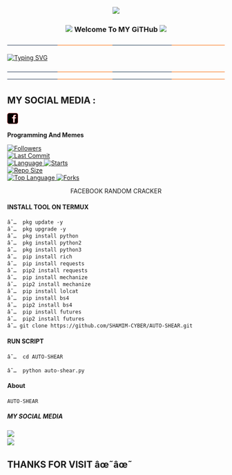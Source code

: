 <p align="center"><img src="https://img.shields.io/badge/I Am %20A BANGLADESHI- PROGRAMMER-green?colorA=%23ff0000&colorB=%23017e40&style=flat-square">
 
<h3 align="center">
  <img src="https://emoji.discord.st/emojis/768b108d-274f-4f44-a634-8477b16efce7.gif" width="30">
   Welcome To MY GiTHub
  <img src="https://emoji.discord.st/emojis/768b108d-274f-4f44-a634-8477b16efce7.gif" width="30">
</h3>
 
<img align="center" alt="line" src="https://github.com/DalpatRathore/dalpatrathore/blob/main/assets/images/line-1.svg">
 
[![Typing SVG](https://readme-typing-svg.herokuapp.com?color=%23F70B10&size=27&lines=SHAMIM-CYBER;+It's+Not+Just+My+Name;It's+A+Brand)](https://git.io/typing-svg)
 
</p>
 
<img align="center" alt="line" src="https://github.com/DalpatRathore/dalpatrathore/blob/main/assets/images/line-1.svg">
 
<img align="center" alt="line" src="https://github.com/DalpatRathore/dalpatrathore/blob/main/assets/images/line-1.svg">
 
   ##  MY SOCIAL MEDIA : <br>
 
<a href="https://www.facebook.com/S.F.404" target="_blank"><img src="https://github.com/Azim-vau/Azim-vau/blob/main/IMAGE/facebook.png" alt="alt text" width="25" height="25"></a> 
                         
  
____Programming And Memes____
 
<a href="https://github.com/SHAMIM-CYBER/followers">
<img title="Followers" src="https://img.shields.io/github/followers/SHAMIM-CYBER?label=Followers&color=blue&style=flat-square"></a>
 
<br>
  <a href="https://github.com/SHAMIM-CYBER/termux-style/stargazers/">
  <a href="https://github.com/SHAMIM-CYBER/AUTO-SHEAR.git">
    <img alt="Last Commit" src="https://img.shields.io/github/last-commit/SHAMIM-CYBER/Multi_Cracker.svg"/>
  </a>
<br>
  <a href="https://github.com/SHAMIM-CYBER/AUTO-SHEAR.git">
    <img alt="Language" src="https://img.shields.io/github/languages/count/SHAMIM-CYBER/Multi_Cracker.svg"/>
  </a>
  <a href="https://github.com/SHAMIM-CYBER/Multi_Cracker">
    <img alt="Starts" src="https://img.shields.io/github/stars/SHAMIM-CYBER/Multi_Cracker.svg"/>
  </a>
<br>
<a href="https://github.com/SHAMIM-CYBER/Multi_Cracker">
    <img alt="Repo Size" src="https://img.shields.io/github/repo-size/SHAMIM-CYBER/Multi_Cracker.svg"/>
  </a>
<br>
<a href="https://github.com/SHAMIM-CYBER/Multi_Cracker">
    <img alt="Top Language" src="https://img.shields.io/github/languages/top/SHAMIM-CYBER/Multi_Cracker.svg"/> <a                                                                                                        href="https://github.com/Azim-vau/uidcr3k">
    <img alt="Forks" src="https://img.shields.io/github/forks/SHAMIM-CYBER/AUTO-SHEAR.svg"/>
  </a>
</div>
 
</br>
<p align="center">
      FACEBOOK RANDOM CRACKER
</p>
 
#### INSTALL TOOL ON TERMUX
```shell
â˜…  pkg update -y
â˜…  pkg upgrade -y
â˜…  pkg install python
â˜…  pkg install python2
â˜…  pkg install python3
â˜…  pip install rich
â˜…  pip install requests
â˜…  pip2 install requests
â˜…  pip install mechanize
â˜…  pip2 install mechanize
â˜…  pip install lolcat
â˜…  pip install bs4
â˜…  pip2 install bs4
â˜…  pip install futures
â˜…  pip2 install futures
â˜… git clone https://github.com/SHAMIM-CYBER/AUTO-SHEAR.git
```
#### RUN SCRIPT
```shell
â˜…  cd AUTO-SHEAR

â˜…  python auto-shear.py
```
#### About
```shell
AUTO-SHEAR
```
 
##### MY SOCIAL MEDIA
 
[![](https://img.shields.io/badge/Github-black?logo=Github&logoColor=red&labelColor=black)](https://github.com/SHAMIM-CYBER) <br>
[![](https://img.shields.io/badge/Facebook-black?logo=Facebook&logoColor=red&labelColor=black)](https://www.facebook.com/MATAL.SHAMIM.TERA.REAL.ABBU) <br>
 
 
<h2> THANKS FOR VISIT âœ˜âœ˜ <h2\>
